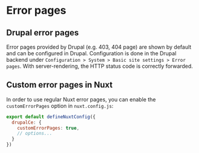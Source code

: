 # Error pages

## Drupal error pages

Error pages provided by Drupal (e.g. 403, 404 page) are shown by default and can be configured in Drupal. Configuration is done in the Drupal backend under `Configuration > System > Basic site settings > Error pages`. With server-rendering, the HTTP status code is correctly forwarded.

## Custom error pages in Nuxt

In order to use regular Nuxt error pages, you can enable the `customErrorPages` option in `nuxt.config.js`:

```js
export default defineNuxtConfig({
  drupalCe: {
    customErrorPages: true,
    // options...
  }
})
```
